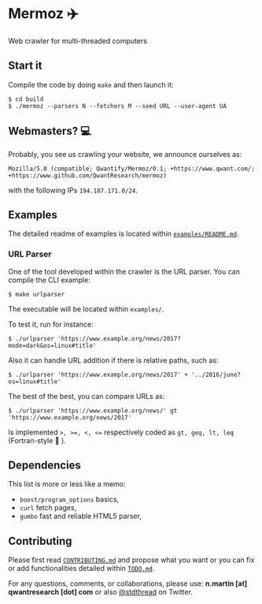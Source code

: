 # Mermoz :airplane:
Web crawler for multi-threaded computers

## Start it
Compile the code by doing `make` and then launch it:
```
$ cd build
$ ./mermoz --parsers N --fetchers M --seed URL --user-agent UA
```

## Webmasters? :computer: 
Probably, you see us crawling your website, we announce ourselves as:
```
Mozilla/5.0 (compatible; Qwantify/Mermoz/0.1; +https://www.qwant.com/; +https://www.github.com/QwantResearch/mermoz)
```
with the following IPs `194.187.171.0/24`.

## Examples

The detailed readme of examples is located within [`examples/README.md`](examples/README.md).

### URL Parser

One of the tool developed within the crawler is the URL parser.
You can compile the CLI example:
```
$ make urlparser
```
The executable will be located within `examples/`.

To test it, run for instance:
```
$ ./urlparser 'https://www.example.org/news/2017?mode=dark&os=linux#title'
```

Also it can handle URL addition if there is relative paths, such as:
```
$ ./urlparser 'https://www.example.org/news/2017' + '../2016/june?os=linux#title'
```

The best of the best, you can compare URLs as:
```
$ ./urlparser 'https://www.example.org/news/' gt 'https://www.example.org/news/2017'
```
Is implemented `>, >=, <, <=` respectively coded as `gt, geq, lt, leq` (Fortran-style :floppy_disk: ).

## Dependencies
This list is more or less like a memo:
- `boost/program_options` basics,
- `curl` fetch pages,
- `gumbo` fast and reliable HTML5 parser,

## Contributing
Please first read [`CONTRIBUTING.md`](CONTRIBUTING.md) and propose what you want or you can fix or add functionalities detailed
within [`TODO.md`](TODO.md).

For any questions, comments, or collaborations, please use: **n.martin [at] qwantresearch [dot] com** or also [@stdthread](https://www.twitter.com/stdthread) on Twitter.
